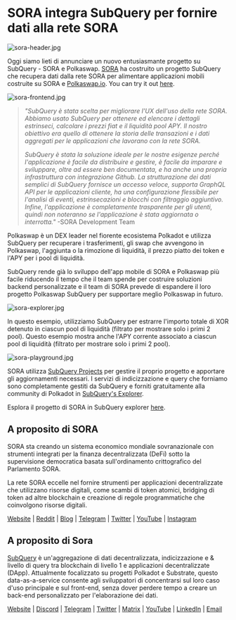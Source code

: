 # SORA integra SubQuery per fornire dati alla rete SORA

![sora-header.jpg](https://miro.medium.com/max/1400/1*fPPW0DsynIt9QpvK4ZrsUA.jpeg)

Oggi siamo lieti di annunciare un nuovo entusiasmante progetto su SubQuery - SORA e Polkaswap. [SORA](https://sora.org/) ha costruito un progetto SubQuery che recupera dati dalla rete SORA per alimentare applicazioni mobili costruite su SORA e [Polkaswap.io](http://polkaswap.io/). You can try it out [here](https://explorer.subquery.network/subquery/sora-xor/sora).

![sora-frontend.jpg](https://miro.medium.com/max/1400/1*pq0U6wsutlf8rjXqq7i2BQ.jpeg)

> _"SubQuery è stata scelta per migliorare l'UX dell'uso della rete SORA. Abbiamo usato SubQuery per ottenere ed elencare i dettagli estrinseci, calcolare i prezzi fiat e il liquidità pool APY. Il nostro obiettivo era quello di ottenere la storia delle transazioni e i dati aggregati per le applicazioni che lavorano con la rete SORA._
> 
> _SubQuery è stata la soluzione ideale per le nostre esigenze perché l'applicazione è facile da distribuire e gestire, è facile da imparare e sviluppare, oltre ad essere ben documentata, e ha anche una propria infrastruttura con integrazione Github. La strutturazione dei dati semplici di SubQuery fornisce un accesso veloce, supporta GraphQL API per le applicazioni cliente, ha una configurazione flessibile per l'analisi di eventi, estrinsecazioni e blocchi con filtraggio aggiuntivo. Infine, l'applicazione è completamente trasparente per gli utenti, quindi non noteranno se l'applicazione è stata aggiornata o interrotta."_ -SORA Development Team

Polkaswap è un DEX leader nel fiorente ecosistema Polkadot e utilizza SubQuery per recuperare i trasferimenti, gli swap che avvengono in Polkaswap, l'aggiunta o la rimozione di liquidità, il prezzo piatto dei token e l'APY per i pool di liquidità.

SubQuery rende già lo sviluppo dell'app mobile di SORA e Polkaswap più facile riducendo il tempo che il team spende per costruire soluzioni backend personalizzate e il team di SORA prevede di espandere il loro progetto Polkaswap SubQuery per supportare meglio Polkaswap in futuro.

![sora-explorer.jpg](https://miro.medium.com/max/1400/1*vjdjmmffvJ7zfOQyxo0ZAA.jpeg)

In questo esempio, utilizziamo SubQuery per estrarre l'importo totale di XOR detenuto in ciascun pool di liquidità (filtrato per mostrare solo i primi 2 pool). Questo esempio mostra anche l'APY corrente associato a ciascun pool di liquidità (filtrato per mostrare solo i primi 2 pool).

![sora-playground.jpg](https://miro.medium.com/max/1400/1*oTh-ajGfG1oEhYdvqo12tQ.jpeg)

SORA utilizza [SubQuery Projects](https://project.subquery.network/) per gestire il proprio progetto e apportare gli aggiornamenti necessari. I servizi di indicizzazione e query che forniamo sono completamente gestiti da SubQuery e forniti gratuitamente alla community di Polkadot in [SubQuery's Explorer](https://explorer.subquery.network/).

Esplora il progetto di SORA in SubQuery explorer [here](https://explorer.subquery.network/subquery/sora-xor/sora).

## A proposito di SORA

SORA sta creando un sistema economico mondiale sovranazionale con strumenti integrati per la finanza decentralizzata (DeFi) sotto la supervisione democratica basata sull'ordinamento crittografico del Parlamento SORA.

La rete SORA eccelle nel fornire strumenti per applicazioni decentralizzate che utilizzano risorse digitali, come scambi di token atomici, bridging di token ad altre blockchain e creazione di regole programmatiche che coinvolgono risorse digitali.

[Website](https://sora.org/) | [Reddit](https://www.reddit.com/r/SORA/) | [Blog](https://sora.org/blog) | [Telegram](https://t.me/sora_xor) | [Twitter](https://twitter.com/sora_xor) | [YouTube](https://youtube.com/sora_xor) | [Instagram](https://instagram.com/sora_xor)

## A proposito di Sora

[SubQuery](https://subquery.network/) è un'aggregazione di dati decentralizzata, indicizzazione e & livello di query tra blockchain di livello 1 e applicazioni decentralizzate (DApp). Attualmente focalizzato su progetti Polkadot e Substrate, questo data-as-a-service consente agli sviluppatori di concentrarsi sul loro caso d'uso principale e sul front-end, senza dover perdere tempo a creare un back-end personalizzato per l'elaborazione dei dati.

[Website](https://subquery.network/) | [Discord](https://discord.com/invite/78zg8aBSMG) | [Telegram](https://t.me/subquerynetwork) | [Twitter](https://twitter.com/subquerynetwork) | [Matrix](https://matrix.to/#/#subquery:matrix.org) | [YouTube](https://www.youtube.com/channel/UCi1a6NUUjegcLHDFLr7CqLw) | [LinkedIn](https://www.linkedin.com/company/subquery) | [Email](mailto:hello@subquery.network)
